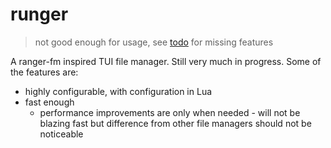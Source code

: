 # runger

> not good enough for usage, see [todo](todo) for missing features

A ranger-fm inspired TUI file manager. Still very much in progress. Some of the features are:
- highly configurable, with configuration in Lua
- fast enough
    - performance improvements are only when needed - will not be blazing fast but difference from other file managers should not be noticeable